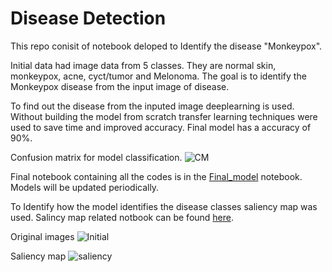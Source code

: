 # Disease Detection

This repo conisit of notebook deloped to Identify the disease "Monkeypox". 

Initial data had image data from 5 classes. They are normal skin, monkeypox, acne, cyct/tumor and Melonoma. The goal is to identify the Monkeypox disease from the input image of disease. 

To find out the disease from the inputed image deeplearning is used. Without building the model from scratch transfer learning techniques were used to save time and improved accuracy. Final model has a accuracy of 90%.

Confusion matrix for model classification.
![CM](https://user-images.githubusercontent.com/68708047/215340221-25f384a6-111a-4a4d-8892-c63a50dda486.png)


Final notebook containing all the codes is in the [Final_model](https://github.com/Vithyashagar/disease_detection/blob/main/Notebooks/Final_Model.ipynb) notebook.
Models will be updated periodically.

To Identify how the model identifies the disease classes saliency map was used. Salincy map related notbook can be found [here](https://github.com/Vithyashagar/disease_detection/blob/main/Notebooks/saliency.ipynb).

Original images
![Initial](https://user-images.githubusercontent.com/68708047/215340292-f5ddb88d-8bbc-4e08-8b4b-323ddd0dbc6b.png)

Saliency map 
![saliency](https://user-images.githubusercontent.com/68708047/215340319-a1367f0f-a80d-4aa0-9a62-5a479bb8d234.png)

